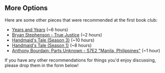 ## More Options

Here are some other pieces that were recommended at the first book club:

- [Years and Years](https://www.vulture.com/2019/06/years-and-years-review-hbo-emma-thompson.html) (~6 hours)
- [Bryan Stephenson - True Justice](https://www.hbo.com/documentaries/true-justice-bryan-stevensons-fight-for-equality) (~2 hours)
- [Handmaid's Tale (Season 3)](https://www.vulture.com/2019/06/the-handmaids-tale-hulu-season-three-review.html) (~10 hours)
- [Handmaid's Tale (Season 1)](https://en.wikipedia.org/wiki/The_Handmaid%27s_Tale_(TV_series)) (~8 hours)
- [Anthony Bourdain: Parts Unknown - S7E2 "Manila, Philippines"](https://en.wikipedia.org/wiki/Anthony_Bourdain:_Parts_Unknown#Season_7_(2016)) (~1 hour)

If you have any other recommendations for things you'd enjoy discussing, please drop them in the form below!
